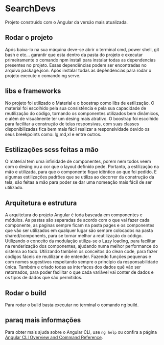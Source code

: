 # SearchDevs

Projeto construido com o Angular da versão mais atualizada.

## Rodar o projeto

Após baixa-lo na sua máquina deve-se abrir o terminal cmd, power shell, git bash e etc... garantir que esta dentro da pasta do projeto e executar primeiramente o comando npm install para instalar todas as dependencias presentes no projeto. Essas dependências podem ser encontradas no arquivo package.json. Após instalar todas as depêndencias para rodar o projeto execute o comando ng serve.

## libs e frameworks

No projeto foi utilizado o Material e o boostrap como libs de estilização. O material foi escolhido pela sua consistência e pela sua capacidade de reutilização do código, tornando os componentes utilizados bem dinâmicos, e além de visualmente ter um desing mais atrativo. O boostrap foi escolhido para facilitar a construção de telas responsivas, com suas classes disponibilizadas fica bem mais fácil realizar a responsividade devido os seus breekpoints como: lg,md,xl e entre outros.

## Estilizações scss feitas a mão

O material tem uma infinidade de componentes, porem nem todos veem com o desing ou a cor que o layout definido pede. Portanto, a estilização na mão e utilizada, para que o componente fique idêntico ao que foi pedido. E algumas estilizações padrões que se utiliza ao decorrer da construção da tela, são feitas a mão para poder se dar uma nomeação mais fácil de ser utilizado.

## Arquitetura e estrutura

A arquitetura do projeto Angular é toda baseada em componentes e módulos. As pastas são separadas de acordo com o que vai fazer cada componente, as paginas sempre ficam na pasta pages e os componentes que vão ser utilizados em qualquer lugar são sempre colocados na pasta shared/components, para se tornar melhor a reutilização do código. Utilizando o conceito da modulação utiliza-se o Lazy loading, para facilitar na renderização dos componentes, ajudando numa melhor performance do sistema ao todo. Utilizando também os conceitos do clean code, para fazer códigos fáceis de reutilizar e de entender. Fazendo funções pequenas e com nomes sugestivos respeitando sempre o princípio da responsabilidade única.
Também e criado todas as interfaces dos dados quê vão ser retornados, para poder facilitar o que cada variável vai conter de dados e os tipos de dados que são permitidos.

## Rodar o build

Para rodar o build basta executar no terminal o comando ng build.

## paraq mais informações

Para obter mais ajuda sobre o Angular CLI, use `ng help` ou confira a página [Angular CLI Overview and Command Reference](https://angular.io/cli).
